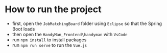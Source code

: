 # How to run the project
- first, open the `JobMatchingBoard` folder using `Eclipse` so that the Spring Boot loads
- then open the `HandyMan_Frontend\handyman` with `VsCode`
- run `npm install` to install packages
- run `npm run serve` to run the `Vue.js`
